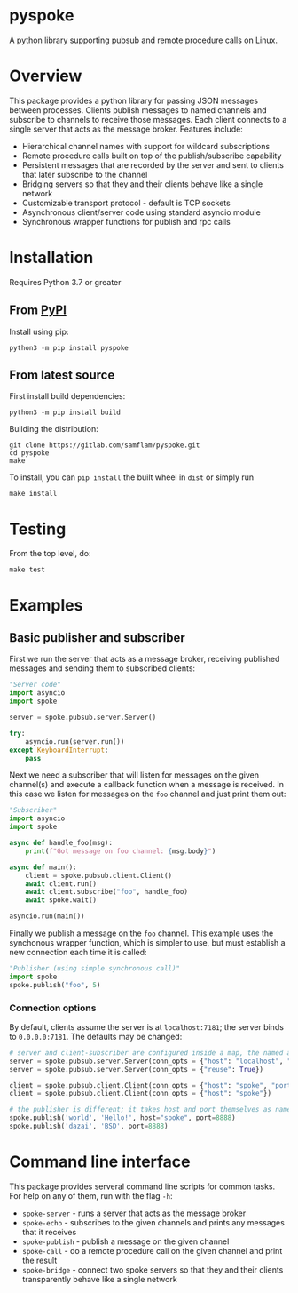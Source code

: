 # pyspoke

A python library supporting pubsub and remote procedure calls on Linux.

# Overview

This package provides a python library for passing JSON messages between processes. Clients publish messages to named channels and subscribe to channels to receive those messages. Each client connects to a single server that acts as the message broker. Features include:

- Hierarchical channel names with support for wildcard subscriptions
- Remote procedure calls built on top of the publish/subscribe capability
- Persistent messages that are recorded by the server and sent to clients that later subscribe to the channel
- Bridging servers so that they and their clients behave like a single network
- Customizable transport protocol - default is TCP sockets
- Asynchronous client/server code using standard asyncio module
- Synchronous wrapper functions for publish and rpc calls

# Installation

Requires Python 3.7 or greater

## From [PyPI](https://pypi.org/project/pyspoke/)

Install using pip:

```
python3 -m pip install pyspoke
```

## From latest source

First install build dependencies:

```
python3 -m pip install build
```

Building the distribution:

```
git clone https://gitlab.com/samflam/pyspoke.git
cd pyspoke
make
```

To install, you can `pip install` the built wheel in `dist` or simply run

```
make install
```

# Testing

From the top level, do:

```
make test
```

# Examples

## Basic publisher and subscriber

First we run the server that acts as a message broker, receiving published messages and sending them to subscribed clients:

```python
"Server code"
import asyncio
import spoke

server = spoke.pubsub.server.Server()

try:
    asyncio.run(server.run())
except KeyboardInterrupt:
    pass
```

Next we need a subscriber that will listen for messages on the given channel(s) and execute a callback function when a message is received. In this case we listen for messages on the `foo` channel and just print them out:

```python
"Subscriber"
import asyncio
import spoke

async def handle_foo(msg):
    print(f"Got message on foo channel: {msg.body}")

async def main():
    client = spoke.pubsub.client.Client()
    await client.run()
    await client.subscribe("foo", handle_foo)
    await spoke.wait()

asyncio.run(main())
```

Finally we publish a message on the `foo` channel. This example uses the synchonous wrapper function, which is simpler to use, but must establish a new connection each time it is called:

```python
"Publisher (using simple synchronous call)"
import spoke
spoke.publish("foo", 5)
```

### Connection options

By default, clients assume the server is at `localhost:7181`; the server binds to `0.0.0.0:7181`.
The defaults may be changed:
```python
# server and client-subscriber are configured inside a map, the named argument conn_opts:
server = spoke.pubsub.server.Server(conn_opts = {"host": "localhost", "port": 4444, "reuse": True})
server = spoke.pubsub.server.Server(conn_opts = {"reuse": True})

client = spoke.pubsub.client.Client(conn_opts = {"host": "spoke", "port": 8888})
client = spoke.pubsub.client.Client(conn_opts = {"host": "spoke"})

# the publisher is different; it takes host and port themselves as named arguments:
spoke.publish('world', 'Hello!', host="spoke", port=8888)
spoke.publish('dazai', 'BSD', port=8888)
```

# Command line interface

This package provides serveral command line scripts for common tasks. For help on any of them, run with the flag `-h`:

- `spoke-server` - runs a server that acts as the message broker
- `spoke-echo` - subscribes to the given channels and prints any messages that it receives
- `spoke-publish` - publish a message on the given channel
- `spoke-call` - do a remote procedure call on the given channel and print the result
- `spoke-bridge` - connect two spoke servers so that they and their clients transparently behave like a single network
